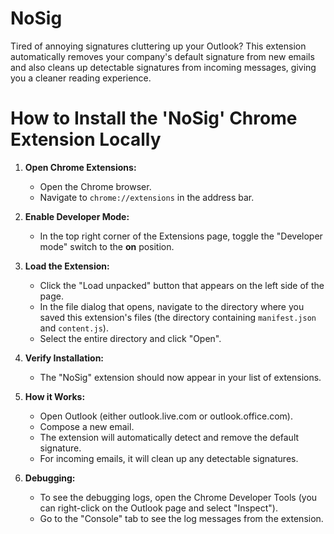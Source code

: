 # NoSig

Tired of annoying signatures cluttering up your Outlook? This extension automatically removes your company's default signature from new emails and also cleans up detectable signatures from incoming messages, giving you a cleaner reading experience.

# How to Install the 'NoSig' Chrome Extension Locally

1.  **Open Chrome Extensions:**

    - Open the Chrome browser.
    - Navigate to `chrome://extensions` in the address bar.

2.  **Enable Developer Mode:**

    - In the top right corner of the Extensions page, toggle the "Developer mode" switch to the **on** position.

3.  **Load the Extension:**

    - Click the "Load unpacked" button that appears on the left side of the page.
    - In the file dialog that opens, navigate to the directory where you saved this extension's files (the directory containing `manifest.json` and `content.js`).
    - Select the entire directory and click "Open".

4.  **Verify Installation:**

    - The "NoSig" extension should now appear in your list of extensions.

5.  **How it Works:**

    - Open Outlook (either outlook.live.com or outlook.office.com).
    - Compose a new email.
    - The extension will automatically detect and remove the default signature.
    - For incoming emails, it will clean up any detectable signatures.

6.  **Debugging:**
    - To see the debugging logs, open the Chrome Developer Tools (you can right-click on the Outlook page and select "Inspect").
    - Go to the "Console" tab to see the log messages from the extension.
